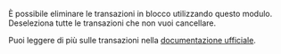 È possibile eliminare le transazioni in blocco utilizzando questo modulo. Deseleziona tutte le transazioni che non vuoi cancellare.

Puoi leggere di più sulle transazioni nella [documentazione ufficiale](https://firefly-iii.readthedocs.io/en/latest/concepts/transactions.html).